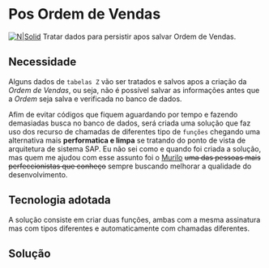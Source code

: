# Pos Ordem de Vendas #

[![N|Solid](https://wiki.scn.sap.com/wiki/download/attachments/1710/ABAP%20Development.png?version=1&modificationDate=1446673897000&api=v2)](https://www.sap.com/brazil/developer.html)
Tratar dados para persistir apos salvar Ordem de Vendas.

## Necessidade ##
Alguns dados de `tabelas Z` vão ser tratados e salvos apos a criação da _Ordem de Vendas_, ou seja, não é possível salvar as informações antes que a _Ordem_ seja salva e verificada no banco de dados.

Afim de evitar códigos que fiquem aguardando por tempo e fazendo demasiadas busca no banco de dados, será criada uma solução que faz uso dos recurso de chamadas de diferentes tipo de `funções` chegando uma alternativa mais **performatica e limpa** se tratando do ponto de vista de arquitetura de sistema SAP. Eu não sei como e quando foi criada a solução, mas quem me ajudou com esse assunto foi o [Murilo](mailto:murilo@abapconsulting.com.br) ~~uma das pessoas mais perfeccionistas que conheço~~ sempre buscando melhorar a qualidade do desenvolvimento.

## Tecnologia adotada ##
A solução consiste em criar duas funções, ambas com a mesma assinatura mas com tipos diferentes e automaticamente com chamadas diferentes.

## Solução ##
